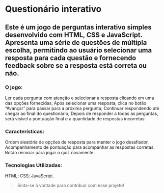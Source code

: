 # Questionário interativo

## Este é um jogo de perguntas interativo simples desenvolvido com HTML, CSS e JavaScript. Apresenta uma série de questões de múltipla escolha, permitindo ao usuário selecionar uma resposta para cada questão e fornecendo feedback sobre se a resposta está correta ou não.

### O jogo:
Ler cada pergunta com atenção e selecionar a resposta clicando em uma das opções fornecidas;
Após selecionar uma resposta, clica no botão “Avançar” para passar para a próxima pergunta;
Continuar respondendo até chegar ao final do questionário;
Depois de responder a todas as perguntas, será visível a pontuação final e a quantidade de respostas incorretas.

### Características:
Ordem aleatória de opções de resposta para manter o jogo desafiador.
Acompanhamento de pontuação para acompanhar as respostas corretas.
Botão reiniciar para jogar o quiz novamente.

### Tecnologias Utilizadas:
HTML;
CSS;
JavaScript.

> Sinta-se à vontade para contribuir com esse projeto!
